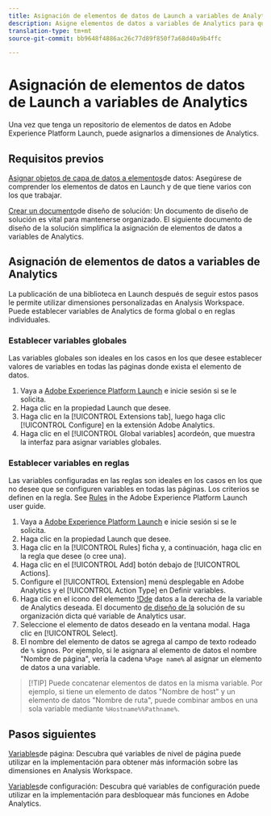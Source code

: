 ```yaml
---
title: Asignación de elementos de datos de Launch a variables de Analytics
description: Asigne elementos de datos a variables de Analytics para que pueda utilizarlos como dimensiones en Analysis Workspace.
translation-type: tm+mt
source-git-commit: bb9648f4886ac26c77d89f850f7a68d40a9b4ffc

---
```



# Asignación de elementos de datos de Launch a variables de Analytics

Una vez que tenga un repositorio de elementos de datos en Adobe Experience Platform Launch, puede asignarlos a dimensiones de Analytics.

## Requisitos previos

[Asignar objetos de capa de datos a elementos](layer-to-elements.md)de datos: Asegúrese de comprender los elementos de datos en Launch y de que tiene varios con los que trabajar.

[Crear un documento](../prepare/solution-design.md)de diseño de solución: Un documento de diseño de solución es vital para mantenerse organizado. El siguiente documento de diseño de la solución simplifica la asignación de elementos de datos a variables de Analytics.

## Asignación de elementos de datos a variables de Analytics

La publicación de una biblioteca en Launch después de seguir estos pasos le permite utilizar dimensiones personalizadas en Analysis Workspace. Puede establecer variables de Analytics de forma global o en reglas individuales.

### Establecer variables globales

Las variables globales son ideales en los casos en los que desee establecer valores de variables en todas las páginas donde exista el elemento de datos.

1. Vaya a [Adobe Experience Platform Launch](https://launch.adobe.com) e inicie sesión si se le solicita.
1. Haga clic en la propiedad Launch que desee.
1. Haga clic en la [!UICONTROL Extensions tab], luego haga clic [!UICONTROL Configure] en la extensión Adobe Analytics.
1. Haga clic en el [!UICONTROL Global variables] acordeón, que muestra la interfaz para asignar variables globales.

### Establecer variables en reglas

Las variables configuradas en las reglas son ideales en los casos en los que no desee que se configuren variables en todas las páginas. Los criterios se definen en la regla. See [Rules](https://docs.adobe.com/content/help/en/launch/using/reference/manage-resources/rules.html) in the Adobe Experience Platform Launch user guide.

1. Vaya a [Adobe Experience Platform Launch](https://launch.adobe.com) e inicie sesión si se le solicita.
1. Haga clic en la propiedad Launch que desee.
1. Haga clic en la [!UICONTROL Rules] ficha y, a continuación, haga clic en la regla que desee (o cree una).
1. Haga clic en el [!UICONTROL Add] botón debajo de [!UICONTROL Actions].
1. Configure el [!UICONTROL Extension] menú desplegable en Adobe Analytics y el [!UICONTROL Action Type] en Definir variables.
1. Haga clic en el icono del elemento [!Dde](assets/data-element.png) datos a la derecha de la variable de Analytics deseada. El documento [de diseño de la](../prepare/solution-design.md) solución de su organización dicta qué variable de Analytics usar.
1. Seleccione el elemento de datos deseado en la ventana modal. Haga clic en [!UICONTROL Select].
1. El nombre del elemento de datos se agrega al campo de texto rodeado de `%` signos. Por ejemplo, si le asignara al elemento de datos el nombre &quot;Nombre de página&quot;, vería la cadena `%Page name%` al asignar un elemento de datos a una variable.

> [!TIP] Puede concatenar elementos de datos en la misma variable. Por ejemplo, si tiene un elemento de datos &quot;Nombre de host&quot; y un elemento de datos &quot;Nombre de ruta&quot;, puede combinar ambos en una sola variable mediante `%Hostname%%Pathname%`.

## Pasos siguientes

[Variables](../vars/page-vars/page-variables.md)de página: Descubra qué variables de nivel de página puede utilizar en la implementación para obtener más información sobre las dimensiones en Analysis Workspace.

[Variables](../vars/config-vars/configuration-variables.md)de configuración: Descubra qué variables de configuración puede utilizar en la implementación para desbloquear más funciones en Adobe Analytics.
